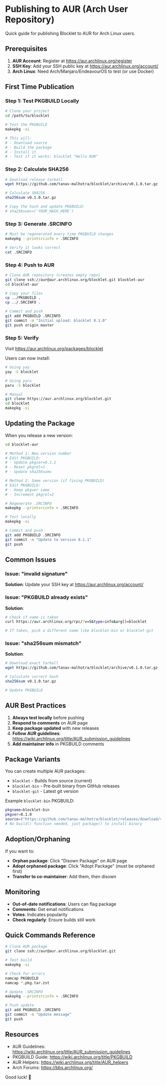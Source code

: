 # Publishing to AUR (Arch User Repository)

Quick guide for publishing Blocklet to AUR for Arch Linux users.

## Prerequisites

1. **AUR Account**: Register at https://aur.archlinux.org/register
2. **SSH Key**: Add your SSH public key at https://aur.archlinux.org/account/
3. **Arch Linux**: Need Arch/Manjaro/EndeavourOS to test (or use Docker)

## First Time Publication

### Step 1: Test PKGBUILD Locally

```bash
# Clone your project
cd /path/to/blocklet

# Test the PKGBUILD
makepkg -si

# This will:
# - Download source
# - Build the package
# - Install it
# - Test if it works: blocklet "Hello AUR"
```

### Step 2: Calculate SHA256

```bash
# Download release tarball
wget https://github.com/tanav-malhotra/blocklet/archive/v0.1.0.tar.gz

# Calculate SHA256
sha256sum v0.1.0.tar.gz

# Copy the hash and update PKGBUILD:
# sha256sums=('YOUR_HASH_HERE')
```

### Step 3: Generate .SRCINFO

```bash
# Must be regenerated every time PKGBUILD changes
makepkg --printsrcinfo > .SRCINFO

# Verify it looks correct
cat .SRCINFO
```

### Step 4: Push to AUR

```bash
# Clone AUR repository (creates empty repo)
git clone ssh://aur@aur.archlinux.org/blocklet.git blocklet-aur
cd blocklet-aur

# Copy your files
cp ../PKGBUILD .
cp ../.SRCINFO .

# Commit and push
git add PKGBUILD .SRCINFO
git commit -m "Initial upload: blocklet 0.1.0"
git push origin master
```

### Step 5: Verify

Visit https://aur.archlinux.org/packages/blocklet

Users can now install:
```bash
# Using yay
yay -S blocklet

# Using paru
paru -S blocklet

# Manual
git clone https://aur.archlinux.org/blocklet.git
cd blocklet
makepkg -si
```

## Updating the Package

When you release a new version:

```bash
cd blocklet-aur

# Method 1: New version number
# Edit PKGBUILD:
# - Update pkgver=0.1.1
# - Reset pkgrel=1
# - Update sha256sums

# Method 2: Same version (if fixing PKGBUILD)
# Edit PKGBUILD:
# - Keep pkgver same
# - Increment pkgrel=2

# Regenerate .SRCINFO
makepkg --printsrcinfo > .SRCINFO

# Test locally
makepkg -si

# Commit and push
git add PKGBUILD .SRCINFO
git commit -m "Update to version 0.1.1"
git push
```

## Common Issues

### Issue: "invalid signature"
**Solution**: Update your SSH key at https://aur.archlinux.org/account/

### Issue: "PKGBUILD already exists"
**Solution**: 
```bash
# Check if name is taken
curl https://aur.archlinux.org/rpc/?v=5&type=info&arg[]=blocklet

# If taken, pick a different name like blocklet-bin or blocklet-git
```

### Issue: "sha256sum mismatch"
**Solution**: 
```bash
# Download exact tarball
wget https://github.com/tanav-malhotra/blocklet/archive/v0.1.0.tar.gz

# Calculate correct hash
sha256sum v0.1.0.tar.gz

# Update PKGBUILD
```

## AUR Best Practices

1. **Always test locally** before pushing
2. **Respond to comments** on AUR page
3. **Keep package updated** with new releases
4. **Follow AUR guidelines**: https://wiki.archlinux.org/title/AUR_submission_guidelines
5. **Add maintainer info** in PKGBUILD comments

## Package Variants

You can create multiple AUR packages:

- `blocklet` - Builds from source (current)
- `blocklet-bin` - Pre-built binary from GitHub releases
- `blocklet-git` - Latest git version

Example `blocklet-bin` PKGBUILD:
```bash
pkgname=blocklet-bin
pkgver=0.1.0
source=("https://github.com/tanav-malhotra/blocklet/releases/download/v$pkgver/blocklet-linux-amd64")
# No build() function needed, just package() to install binary
```

## Adoption/Orphaning

If you want to:
- **Orphan package**: Click "Disown Package" on AUR page
- **Adopt orphaned package**: Click "Adopt Package" (must be orphaned first)
- **Transfer to co-maintainer**: Add them, then disown

## Monitoring

- **Out-of-date notifications**: Users can flag package
- **Comments**: Get email notifications
- **Votes**: Indicates popularity
- **Check regularly**: Ensure builds still work

## Quick Commands Reference

```bash
# Clone AUR package
git clone ssh://aur@aur.archlinux.org/blocklet.git

# Test build
makepkg -si

# Check for errors
namcap PKGBUILD
namcap *.pkg.tar.zst

# Update .SRCINFO
makepkg --printsrcinfo > .SRCINFO

# Push update
git add PKGBUILD .SRCINFO
git commit -m "Update message"
git push
```

## Resources

- AUR Guidelines: https://wiki.archlinux.org/title/AUR_submission_guidelines
- PKGBUILD Guide: https://wiki.archlinux.org/title/PKGBUILD
- AUR Helpers: https://wiki.archlinux.org/title/AUR_helpers
- Arch Forums: https://bbs.archlinux.org/

Good luck! 🎉

